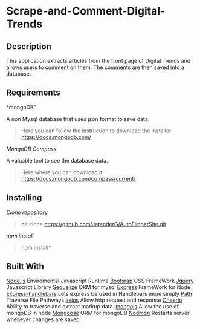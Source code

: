 Scrape-and-Comment-Digital-Trends
====

Description 
-----
 This application extracts articles from the front page of Digital Trends and allows users to comment on them. The comments are then saved into a database.

 Requirements
 -------

*mongoDB"

A non Mysql database that uses json format to save data.

> Here you can follow the instruction to download the installer https://docs.mongodb.com/

*MongoDB Compass*

A valuable tool to see the database data.

>Here where you can download it https://docs.mongodb.com/compass/current/


Installing
---------

*Clone repository*

>git clone https://github.com/JetenderG/AutoFlipperSite.git

*npm install*

>npm install*



Built With
---------

[Node.js](https://nodejs.org/en/) Enviromental Javascript Runtime
[Bootsrap](https://getbootstrap.com/) CSS FrameWork
[Jquery](https://jquery.com/) Javascript Library
[Sequelize](https://www.npmjs.com/package/sequelize) ORM for mysql
[Express](https://www.npmjs.com/package/express) FrameWork for Node
[Express-handlebars](https://www.npmjs.com/package/express-handlebars) Lets express be used in Handlebars more simply
[Path](https://www.npmjs.com/package/path) Traverse File Pathways
[axios](https://www.npmjs.com/package/axios) Allow http request and response
[Cheerio](https://www.npmjs.com/package/cheerio) Ability  to traverse  and extract markup data.
[mongojs](https://www.npmjs.com/package/mongojs) Allow the use of mongoDB in node
[Mongoose](https://www.npmjs.com/package/mongojs) ORM for mongoDB
[Nodmon](https://www.npmjs.com/package/nodemon) Restarts server whenever changes are saved